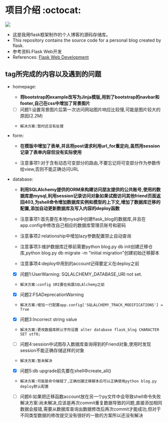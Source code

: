 # 项目介绍 :octocat:
[![](https://img.shields.io/badge/python-3.6-green.svg)](https://www.python.org/downloads/release/python-360/)
- 这是我用flask框架制作的个人博客的源码存储库。
- This repository contains the source code for a personal blog created by flask.
- 参考资料:Flask Web开发
- References: [Flask Web Development](https://github.com/miguelgrinberg/flasky)

## tag所完成的内容以及遇到的问题
- homepage:
  - **将bootstrap的example改写为Jinja模版,用到了bootstrap的navbar和footer,自己在css中增加了背景图片**
  - [ ] 问题1:设置背景图片后第一次访问网站图片响应比较慢,可能是图片较大的原因(2.2M)
  -     解决方案:暂时还没有处理

- form:
  - **在模版中增加了表单,并且将post请求利用url_for重定向,虽然用session记录了表单内容但没有实际使用**

  - 注意事项1:对于含有动态可变部分的路由,不要忘记将可变部分作为参数传给view,否则不能正确访问URL

- database:
  - **利用SQLAlchemy提供的ORM来构建访问朋友提供的公共账号,使用的数据库是mysql,利用session记录访问对象如果试图访问其他friend页面返回403,为shell命令增加数据库实例和模型的上下文,增加了数据库迁移的配置,添加自动更新数据库及写入内容的deploy函数**

  - 注意事项1:首先要在本地mysql中创建flask_blog的数据库,并且在app.config中修改自己相应的数据库管理员账号和密码
  - 注意事项2:relationship中增加lazy参数配置禁止自动查询
  - 注意事项3:维护数据库迁移前需要python blog.py db init创建迁移仓库,python blog.py db migrate -m "initial migration"创建初始迁移脚本
  - 注意事项4:deploy中用到的account记得要定义在deploy之前

  - [x] 问题1:UserWarning: SQLALCHEMY_DATABASE_URI not set.
  -     解决方案:config URI要在拓展SQLAlchemy之前
  - [x] 问题2:FSADeprecationWarning
  -     解决方案:增加一行配置app.config['SQLALCHEMY_TRACK_MODIFICATIONS'] = True
  - [x] 问题3:Incorrect string value
  -     解决方案:更改数据库默认字符设置 alter database flask_blog CHARACTER SET utf8;
  - [ ] 问题4:session中试图存入数据库查询得到的Friend对象,使用时发现session不能正确存储这样的对象
  -     解决方案:暂未解决
  - [x] 问题5:db upgrade前先要在shell中create_all()
  -     解决方案:可能是命令输错了,正确创建迁移脚本后可以正确使用python blog.py deploy默认配置
  - [ ] 问题6:如果把迁移函数account放在另一个py文件中会导致shell命令失败
        解决方案:尚未解决,应该是再次commit重复数据导致的问题,直接添加相同数据会报错,需要从数据库查询出数据修改后再次commit才能成功,但对于不同类型数据的修改提交没有很好的一致的方案所以还没有解决
